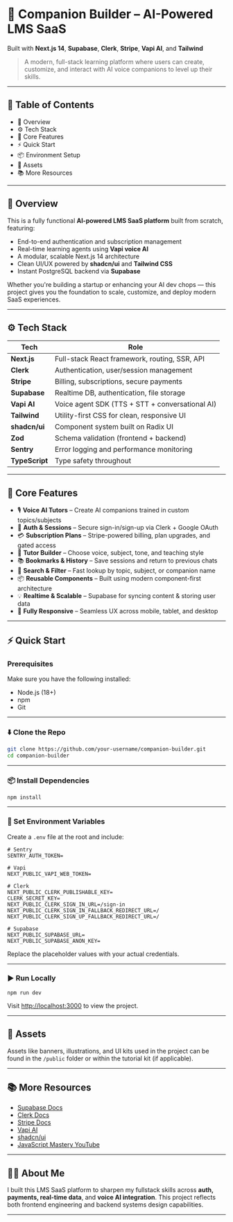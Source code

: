 

# 🧠 Companion Builder – AI-Powered LMS SaaS

Built with **Next.js 14**, **Supabase**, **Clerk**, **Stripe**, **Vapi AI**, and **Tailwind**

> A modern, full-stack learning platform where users can create, customize, and interact with AI voice companions to level up their skills.

---

## 📖 Table of Contents

- 🚀 Overview  
- ⚙️ Tech Stack  
- 🔋 Core Features  
- ⚡ Quick Start  
- 📦 Environment Setup  
- 📎 Assets  
- 📚 More Resources  

---

## 🚀 Overview

This is a fully functional **AI-powered LMS SaaS platform** built from scratch, featuring:

- End-to-end authentication and subscription management  
- Real-time learning agents using **Vapi voice AI**  
- A modular, scalable Next.js 14 architecture  
- Clean UI/UX powered by **shadcn/ui** and **Tailwind CSS**  
- Instant PostgreSQL backend via **Supabase**

Whether you're building a startup or enhancing your AI dev chops — this project gives you the foundation to scale, customize, and deploy modern SaaS experiences.

---

## ⚙️ Tech Stack

| Tech           | Role                                            |
| -------------- | ----------------------------------------------- |
| **Next.js**    | Full-stack React framework, routing, SSR, API   |
| **Clerk**      | Authentication, user/session management         |
| **Stripe**     | Billing, subscriptions, secure payments         |
| **Supabase**   | Realtime DB, authentication, file storage       |
| **Vapi AI**    | Voice agent SDK (TTS + STT + conversational AI) |
| **Tailwind**   | Utility-first CSS for clean, responsive UI      |
| **shadcn/ui**  | Component system built on Radix UI              |
| **Zod**        | Schema validation (frontend + backend)          |
| **Sentry**     | Error logging and performance monitoring        |
| **TypeScript** | Type safety throughout                          |

---

## 🔋 Core Features

- 🎙️ **Voice AI Tutors** – Create AI companions trained in custom topics/subjects  
- 👤 **Auth & Sessions** – Secure sign-in/sign-up via Clerk + Google OAuth  
- 💳 **Subscription Plans** – Stripe-powered billing, plan upgrades, and gated access  
- 🧠 **Tutor Builder** – Choose voice, subject, tone, and teaching style  
- 📚 **Bookmarks & History** – Save sessions and return to previous chats  
- 🔎 **Search & Filter** – Fast lookup by topic, subject, or companion name  
- 📦 **Reusable Components** – Built using modern component-first architecture  
- 💡 **Realtime & Scalable** – Supabase for syncing content & storing user data  
- 📱 **Fully Responsive** – Seamless UX across mobile, tablet, and desktop  

---

## ⚡ Quick Start

### Prerequisites

Make sure you have the following installed:

- Node.js (18+)  
- npm  
- Git  

---

### ⬇️ Clone the Repo

```bash
git clone https://github.com/your-username/companion-builder.git
cd companion-builder
````

---

### 📦 Install Dependencies

```
npm install
```

---

### 🔐 Set Environment Variables

Create a `.env` file at the root and include:

```
# Sentry
SENTRY_AUTH_TOKEN=

# Vapi
NEXT_PUBLIC_VAPI_WEB_TOKEN=

# Clerk
NEXT_PUBLIC_CLERK_PUBLISHABLE_KEY=
CLERK_SECRET_KEY=
NEXT_PUBLIC_CLERK_SIGN_IN_URL=/sign-in
NEXT_PUBLIC_CLERK_SIGN_IN_FALLBACK_REDIRECT_URL=/
NEXT_PUBLIC_CLERK_SIGN_UP_FALLBACK_REDIRECT_URL=/

# Supabase
NEXT_PUBLIC_SUPABASE_URL=
NEXT_PUBLIC_SUPABASE_ANON_KEY=
```

Replace the placeholder values with your actual credentials.

---

### ▶️ Run Locally

```
npm run dev
```

Visit [http://localhost:3000](http://localhost:3000) to view the project.

---

## 📎 Assets

Assets like banners, illustrations, and UI kits used in the project can be found in the `/public` folder or within the tutorial kit (if applicable).

---

## 📚 More Resources

* [Supabase Docs](https://supabase.com/docs)
* [Clerk Docs](https://clerk.dev/docs)
* [Stripe Docs](https://stripe.com/docs)
* [Vapi AI](https://vapi.ai)
* [shadcn/ui](https://ui.shadcn.com)
* [JavaScript Mastery YouTube](https://www.youtube.com/@javascriptmastery)

---

## 🧑‍💻 About Me

I built this LMS SaaS platform to sharpen my fullstack skills across **auth, payments, real-time data**, and **voice AI integration**. This project reflects both frontend engineering and backend systems design capabilities.

---


